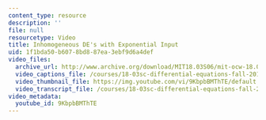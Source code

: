 ```yaml
---
content_type: resource
description: ''
file: null
resourcetype: Video
title: Inhomogeneous DE's with Exponential Input
uid: 1f1bda50-b607-8bd8-87ea-3ebf9d6a4def
video_files:
  archive_url: http://www.archive.org/download/MIT18.03S06/mit-ocw-18.03-lec13-10mar2003-220k_512kb.mp4
  video_captions_file: /courses/18-03sc-differential-equations-fall-2011/d0dbf608109a5a9dad36c4bc96d1f055_9KbpbBMThTE.vtt
  video_thumbnail_file: https://img.youtube.com/vi/9KbpbBMThTE/default.jpg
  video_transcript_file: /courses/18-03sc-differential-equations-fall-2011/beb9833407335d68242cf15c99592ccb_9KbpbBMThTE.pdf
video_metadata:
  youtube_id: 9KbpbBMThTE
---
```

